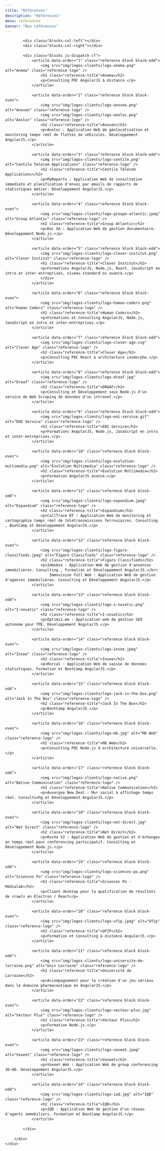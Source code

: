 ```yaml
---
title: "Références"
description: "Références"
menu: references
banner: "Nos références"
---
```

<section class="section section-alt">
	<div class="wrap cf">
		<div class="inner half-cols">

			<div class="blocks-col-left"></div>
			<div class="blocks-col-right"></div>

			<div class="blocks js-dispatch cf">
				<article data-order="1" class="reference block block-odd">
					<img src="img/logos-clients/logo-anema.png" alt="Anema" class="reference-logo" />
					<h2 class="reference-title">Anema</h2>
					<p>Consulting POC AngularJS à distance.</p>
				</article>

				<article data-order="2" class="reference block block-even">
					<img src="img/logos-clients/logo-anoveo.png" alt="Anoveo" class="reference-logo" />
					<img src="img/logos-clients/logo-anoloc.png" alt="Anoloc" class="reference-logo" />
					<h2 class="reference-title">Anovéo</h2>
					<p>Anoloc : Application Web de géolocatisation et monitoring temps réel de flottes de véhicules. Développement AngularJS.</p>
				</article>

				<article data-order="3" class="reference block block-odd">
					<img src="img/logos-clients/logo-centile.png" alt="Centile Telecom Applications" class="reference-logo" />
					<h2 class="reference-title">Centile Télécom Applications</h2>
					<p>MyReports : Application Web de consultation immédiate et planification d'envoi par emails de rapports de statistiques métier. Développement AngularJS.</p>
				</article>

				<article data-order="4" class="reference block block-even">
					<img src="img/logos-clients/logo-groupe-atlantic.jpeg" alt="Group Atlantic" class="reference-logo" />
					<h2 class="reference-title">Group Atlantic</h2>
					<p>Doc GA : Application Web de gestion documentaire. Développement Node.js.</p>
				</article>

				<article data-order="5" class="reference block block-odd">
					<img src="img/logos-clients/logo-clever-institut.png" alt="Clever Institut" class="reference-logo" />
					<h2 class="reference-title">Clever Institut</h2>
					<p>Formations AngularJS, Node.js, React, JavaScript en intra et inter-entreprises, niveau standard ou avancé.</p>
					</div>
				</article>

				<article data-order="6" class="reference block block-even">
					<img src="img/logos-clients/logo-human-coders.png" alt="Human Coders" class="reference-logo" />
					<h2 class="reference-title">Human Coders</h2>
					<p>Formations et Consulting AngularJS, Node.js, JavaScript en intra et inter-entreprises.</p>
				</article>

				<article data-order="7" class="reference block block-odd">
					<img src="img/logos-clients/logo-clever-age.svg" alt="Clever Age" class="reference-logo" />
					<h2 class="reference-title">Clever Age</h2>
					<p>Consulting POC React à architecture isomorphe.</p>
				</article>

				<article data-order="8" class="reference block block-odd">
					<img src="img/logos-clients/logo-draaf.jpg" alt="Draaf" class="reference-logo" />
					<h2 class="reference-title">DRAAF</h2>
					<p>Consulting et Développement sous Node.js d'un service de Web Scraping de données d'un intranet.</p>
				</article>

				<article data-order="9" class="reference block block-odd">
					<img src="img/logos-clients/logo-eni-service.gif" alt="ENI Service" class="reference-logo" />
					<h2 class="reference-title">ENI Service</h2>
					<p>Formations AngularJS, Node.js, JavaScript en intra et inter-entreprises.</p>
				</article>

				<article data-order="10" class="reference block block-even">
					<img src="img/logos-clients/logo-evolution-multimedia.png" alt="Évolution Multimedia" class="reference-logo" />
					<h2 class="reference-title">Évolution Multimedia</h2>
					<p>Formation AngularJS avancé.</p>
				</article>

				<article data-order="11" class="reference block block-odd">
					<img src="img/logos-clients/logo-expandium.jpeg" alt="Expandium" class="reference-logo" />
					<h2 class="reference-title">Expandium</h2>
					<p>CallTrace RT : Application Web de monitoring et cartographie temps réel de télétransmissions ferroviaires. Consulting , BootCamp et Développement AngularJS.</p>
				</article>

				<article data-order="12" class="reference block block-even">
					<img src="img/logos-clients/logo-figaro-classifieds.jpeg" alt="Figaro Classifieds" class="reference-logo" />
					<h2 class="reference-title">Figaro Classifieds</h2>
					<p>Immobox : Application Web de gestion d'annonces immobilières. Consulting , Formation et Développement AngularJS.</br>
						Immovision Full Web : Application Web de gestion d'agences immobilières. Consulting et Développement AngularJS.</p>
				</article>

				<article data-order="13" class="reference block block-odd">
					<img src="img/logos-clients/logo-i-novatic.png" alt="I-novatic" class="reference-logo" />
					<h2 class="reference-title">I-novatic</h2>
					<p>Optimiz.me : Application web de gestion SEO autonome pour TPE. Développement AngularJS.</p>
				</article>

				<article data-order="14" class="reference block block-even">
					<img src="img/logos-clients/logo-insee.jpeg" alt="Insee" class="reference-logo" />
					<h2 class="reference-title">Insee</h2>
					<p>Rorcal : Application Web de saisie de données statistiques. Formation et BootCamp AngularJS.</p>
				</article>

				<article data-order="15" class="reference block block-odd">
					<img src="img/logos-clients/logo-jack-in-the-box.png" alt="Jack In The Box" class="reference-logo" />
					<h2 class="reference-title">Jack In The Box</h2>
					<p>BootCamp AngularJS.</p>
				</article>

				<article data-order="16" class="reference block block-even">
					<img src="img/logos-clients/logo-m6.jpg" alt="M6 Web" class="reference-logo" />
					<h2 class="reference-title">M6 Web</h2>
					<p>Consulting POC Node.js à architecture universelle.</p>
				</article>

				<article data-order="17" class="reference block block-odd">
					<img src="img/logos-clients/logo-native.png" alt="Native Communication" class="reference-logo" />
					<h2 class="reference-title">Native Communication</h2>
					<p>Auvergne New Deal : Mur social à affichage temps réel. Consultinhg et Développement AngularJS.</p>
				</article>

				<article data-order="18" class="reference block block-even">
					<img src="img/logos-clients/logo-net-direct.jpg" alt="Net Direct" class="reference-logo" />
					<h2 class="reference-title">Net Direct</h2>
					<p>Ruche V2 : Application Web de gestion et d'échanges en temps réel pour conférencing participatif. Consulting et Développement Node.js.</p>
				</article>

				<article data-order="19" class="reference block block-odd">
					<img src="img/logos-clients/logo-sciences-po.png" alt="Sciences Po" class="reference-logo" />
					<h2 class="reference-title">Sciences Po - Médialab</h2>
					<p>Client desktop pour la qualification de résultats de crawls en Electron / React</p>
				</article>

				<article data-order="20" class="reference block block-even">
					<img src="img/logos-clients/logo-ufip.jpeg" alt="Ufip" class="reference-logo" />
					<h2 class="reference-title">UFIP</h2>
					<p>Formation et Consulting à distance AngularJS.</p>
				</article>

				<article data-order="21" class="reference block block-odd">
					<img src="img/logos-clients/logo-universite-de-lorraine.png" alt="Univ Lorraine" class="reference-logo" />
					<h2 class="reference-title">Université de Lorraine</h2>
					<p>Accompagnement pour la création d'un jeu sérieux dans le domaine pharmaceutique en AngularJS.</p>
				</article>

				<article data-order="22" class="reference block block-even">
					<img src="img/logos-clients/logo-vecteur-plus.jpg" alt="Vecteur Plus" class="reference-logo" />
					<h2 class="reference-title">Vecteur Plus</h2>
					<p>Formation Node.js.</p>
				</article>

				<article data-order="23" class="reference block block-even">
					<img src="img/logos-clients/logo-voxeet.jpeg" alt="Voxeet" class="reference-logo" />
					<h2 class="reference-title">Voxeet</h2>
					<p>Voxeet Web : Application Web de group conferencing 3D-HD. Développement AngularJS.</p>
				</article>

				<article data-order="24" class="reference block block-odd">
					<img src="img/logos-clients/logo-iad.jpg" alt="I@D" class="reference-logo" />
					<h2 class="reference-title">I@D</h2>
					<p>I@D : Application Web de gestion d'un réseau d'agents immobiliers. Formation et BootCamp AngularJS.</p>
				</article>

			</div>

		</div>
	</div>
</section>